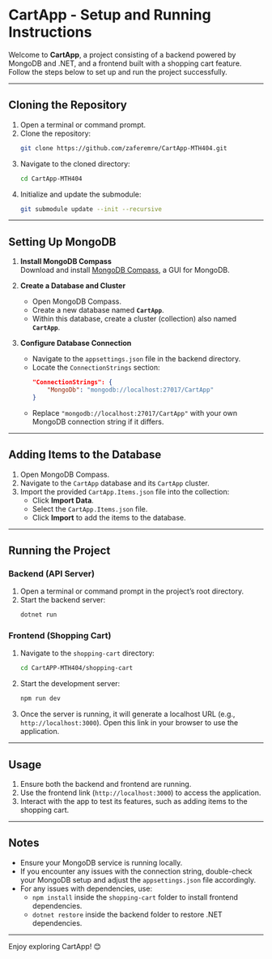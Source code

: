# CartApp - Setup and Running Instructions

Welcome to **CartApp**, a project consisting of a backend powered by MongoDB and .NET, and a frontend built with a shopping cart feature. Follow the steps below to set up and run the project successfully.

---

## Cloning the Repository

1. Open a terminal or command prompt.
2. Clone the repository:
   ```bash
   git clone https://github.com/zaferemre/CartApp-MTH404.git
   ```
3. Navigate to the cloned directory:
   ```bash
   cd CartApp-MTH404
   ```
4. Initialize and update the submodule:
   ```bash
   git submodule update --init --recursive
   ```

---

## Setting Up MongoDB

1. **Install MongoDB Compass**  
   Download and install [MongoDB Compass](https://www.mongodb.com/products/compass), a GUI for MongoDB.

2. **Create a Database and Cluster**  
   - Open MongoDB Compass.
   - Create a new database named **`CartApp`**.
   - Within this database, create a cluster (collection) also named **`CartApp`**.

3. **Configure Database Connection**  
   - Navigate to the `appsettings.json` file in the backend directory.
   - Locate the `ConnectionStrings` section:
     ```json
     "ConnectionStrings": {
         "MongoDb": "mongodb://localhost:27017/CartApp"
     }
     ```
   - Replace `"mongodb://localhost:27017/CartApp"` with your own MongoDB connection string if it differs.

---

## Adding Items to the Database

1. Open MongoDB Compass.
2. Navigate to the `CartApp` database and its `CartApp` cluster.
3. Import the provided `CartApp.Items.json` file into the collection:
   - Click **Import Data**.
   - Select the `CartApp.Items.json` file.
   - Click **Import** to add the items to the database.

---

## Running the Project

### Backend (API Server)
1. Open a terminal or command prompt in the project’s root directory.
2. Start the backend server:
   ```bash
   dotnet run
   ```

### Frontend (Shopping Cart)
1. Navigate to the `shopping-cart` directory:
   ```bash
   cd CartAPP-MTH404/shopping-cart
   ```
2. Start the development server:
   ```bash
   npm run dev
   ```
3. Once the server is running, it will generate a localhost URL (e.g., `http://localhost:3000`). Open this link in your browser to use the application.

---

## Usage

1. Ensure both the backend and frontend are running.
2. Use the frontend link (`http://localhost:3000`) to access the application.
3. Interact with the app to test its features, such as adding items to the shopping cart.

---

## Notes

- Ensure your MongoDB service is running locally.
- If you encounter any issues with the connection string, double-check your MongoDB setup and adjust the `appsettings.json` file accordingly.
- For any issues with dependencies, use:
  - `npm install` inside the `shopping-cart` folder to install frontend dependencies.
  - `dotnet restore` inside the backend folder to restore .NET dependencies.

---

Enjoy exploring CartApp! 😊
